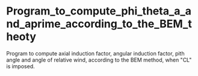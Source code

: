 # Program_to_compute_phi_theta_a_and_aprime_according_to_the_BEM_theoty
Program to compute axial induction factor, angular induction factor, pith angle and angle of relative wind, according to the BEM method, when "CL" is imposed.
